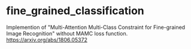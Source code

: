 # fine_grained_classification
Implemention of "Multi-Attention Multi-Class Constraint for Fine-grained Image Recognition" without MAMC loss function.
https://arxiv.org/abs/1806.05372
